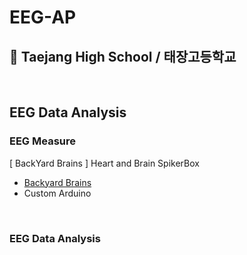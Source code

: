 # EEG-AP
## 🏫 Taejang High School / 태장고등학교

<br/>

## EEG Data Analysis
### EEG Measure
[ BackYard Brains ] Heart and Brain SpikerBox
- [ Backyard Brains ](https://backyardbrains.com/)
- Custom Arduino

<br/>

### EEG Data Analysis
